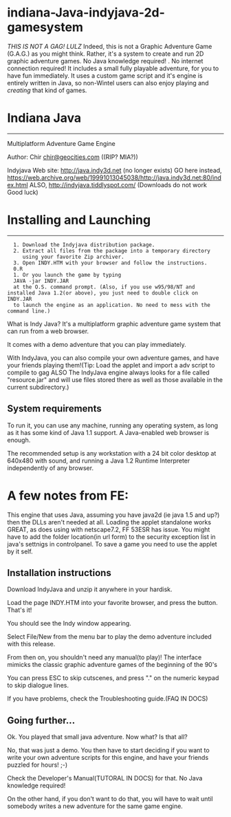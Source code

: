 # indiana-Java-indyjava-2d-gamesystem
*THIS IS NOT A GAG! LULZ*
Indeed, this is not a Graphic Adventure Game (G.A.G.) as you might think. 
Rather, it's a system to create and run 2D graphic adventure games. No Java knowledge required! . No internet connection required! It includes a small fully playable adventure, for you to have fun immediately. It uses a custom game script and it's engine is entirely written in Java, so non-Wintel users can also enjoy playing and *creating* that kind of games. 
# Indiana Java
------------------
Multiplatform Adventure Game Engine


Author: Chir chir@geocities.com ((RIP? MIA?))

Indyjava Web site:  http://java.indy3d.net  (no longer exists) 
GO here instead, https://web.archive.org/web/19991013045038/http://java.indy3d.net:80/index.html 
ALSO, http://indyjava.tiddlyspot.com/ (Downloads do not work Good luck)



# Installing and Launching
------------------------------

      1. Download the Indyjava distribution package.
      2. Extract all files from the package into a temporary directory
         using your favorite Zip archiver.
      3. Open INDY.HTM with your browser and follow the instructions.
      0.R
      1. Or you launch the game by typing 
      JAVA -jar INDY.JAR 
      at the O.S. command prompt. (Also, if you use w95/98/NT and installed Java 1.2(or above), you just need to double click on INDY.JAR
      to launch the engine as an application. No need to mess with the command line.)
      

What is Indy Java? It's a multiplatform graphic adventure game system that can run from
a web browser.

It comes with a demo adventure that you can play immediately.

With IndyJava, you can also compile your own adventure games, and have your friends
playing them!(Tip: Load the applet and import a adv script to compile to gag ALSO The IndyJava engine always looks for a file called "resource.jar" and will use files stored there as well as those available in the current subdirectory.)


System requirements
---------------------------------
To run it, you can use any machine, running any operating system, as long as it has
some kind of Java 1.1 support. A Java-enabled web browser is enough.

The recommended setup is any workstation with a 24 bit color desktop at 640x480 with
sound, and running a Java 1.2 Runtime Interpreter independently of any browser.

# A few notes from FE: 
This engine that uses Java, assuming you have java2d (ie java 1.5 and up?) then the DLLs aren't needed at all. Loading the applet standalone works GREAT, as does using with netscape7.2, FF 53ESR has issue. You might have to add the folder location(in url form) to the security exception list in java's settnigs in controlpanel. To save a game you need to use the applet by it self.


Installation instructions
-------------------------------------
Download IndyJava and unzip it anywhere in your hardisk.

Load the page INDY.HTM into your favorite browser, and press the button.
That's it!

You should see the Indy window appearing.

Select File/New from the menu bar to play the demo adventure included
with this release.

From then on, you shouldn't need any manual(to play)! The interface mimicks the classic graphic
adventure games of the beginning of the 90's

You can press ESC to skip cutscenes, and press "." on the
numeric keypad to skip dialogue lines.

If you have problems, check the Troubleshooting guide.(FAQ IN DOCS)


Going further...
-----------------------------
Ok. You played that small java adventure. Now what? Is that all?

No, that was just a demo. You then have to start deciding if you want to write your own
adventure scripts for this engine, and have your friends puzzled for hours!  ;-)

Check the Developer's Manual(TUTORAL IN DOCS) for that. No
Java knowledge required!

On the other hand, if you don't want to do that, you will have to wait until somebody
writes a new adventure for the same game engine.
